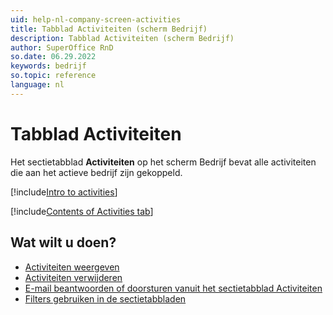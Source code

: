```yaml
---
uid: help-nl-company-screen-activities
title: Tabblad Activiteiten (scherm Bedrijf)
description: Tabblad Activiteiten (scherm Bedrijf)
author: SuperOffice RnD
so.date: 06.29.2022
keywords: bedrijf
so.topic: reference
language: nl
---
```


# Tabblad Activiteiten

Het sectietabblad **Activiteiten** op het scherm Bedrijf bevat alle activiteiten die aan het actieve bedrijf zijn gekoppeld.

[!include[Intro to activities](../../../learn/includes/intro-activities.md)]

[!include[Contents of Activities tab](../../../learn/includes/activities-tab.md)]

## Wat wilt u doen?

* [Activiteiten weergeven][1]
* [Activiteiten verwijderen][2]
* [E-mail beantwoorden of doorsturen vanuit het sectietabblad Activiteiten][3]
* [Filters gebruiken in de sectietabbladen][5]

<!-- Referenced links -->
[1]: ../../../learn/activity/view-activities.md
[2]: ../../../learn/activity/delete-activities-contact.md
[3]: ../../../learn/activity/send-email.md
[5]: ../../../learn/section-tabs/filter.md

<!-- Referenced images -->
